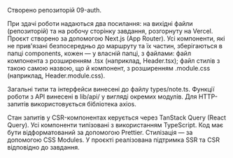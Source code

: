 Створено репозиторій 09-auth.

При здачі роботи надаються два посилання: на вихідні файли (репозиторій) та на робочу сторінку завдання, розгорнуту на Vercel.
Проєкт створено за допомогою Next.js (App Router).
Усі компоненти, які не прив'язані безпосередньо до маршруту та їх частин, зберігаються в папці components, кожен — у власній папці, з файлами:
файл компонента з розширенням .tsx (наприклад, Header.tsx);
файл стилів з такою самою назвою, що й компонент, з розширенням .module.css (наприклад, Header.module.css).

Загальні типи та інтерфейси винесені до файлу types/note.ts.
Функції роботи з API винесені в lib/api/ у вигляді окремих модулів.
Для HTTP-запитів використовується бібліотека axios.

Стан запитів у CSR-компонентах керується через TanStack Query (React Query).
Усі компоненти типізовані з використанням TypeScript.
Код має бути відформатований за допомогою Prettier.
Стилізація — за допомогою CSS Modules.
У проєкті реалізована підтримка SSR та CSR відповідно до завдання.
